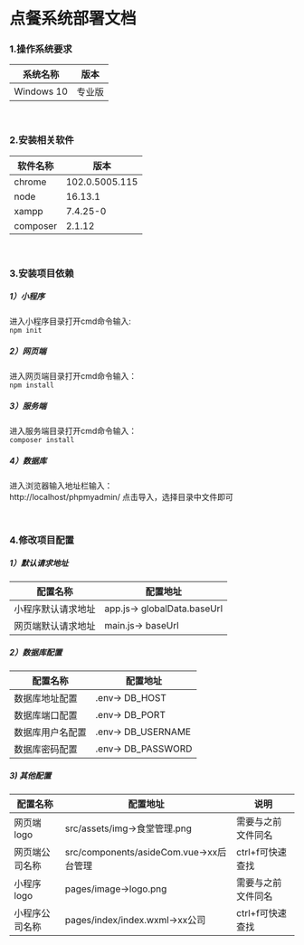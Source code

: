 
# 点餐系统部署文档


### 1.操作系统要求
|  系统名称 | 版本  |
| ------------ | ------------ |
| Windows 10  | 专业版  |

<br/>

### 2.安装相关软件
| 软件名称  | 版本  |
| ------------ | ------------ |
| chrome  |  102.0.5005.115  |
| node  |  16.13.1  |
| xampp  | 7.4.25-0  |
| composer  | 2.1.12  |

<br/>

### 3.安装项目依赖
##### 1）小程序
进入小程序目录打开cmd命令输入:<br/>
`npm init`

##### 2）网页端
进入网页端目录打开cmd命令输入：<br/>
`npm install`

##### 3）服务端
进入服务端目录打开cmd命令输入：<br/>
`composer install`

##### 4）数据库
进入浏览器输入地址栏输入：<br/>
http://localhost/phpmyadmin/
点击导入，选择目录中文件即可

<br/>

### 4.修改项目配置
##### 1）默认请求地址
| 配置名称 | 配置地址|
| ------------ | ------------ |
| 小程序默认请求地址  | app.js-> globalData.baseUrl  |
| 网页端默认请求地址  | main.js-> baseUrl  |


##### 2）数据库配置
| 配置名称 | 配置地址|
| ------------ | ------------ |
| 数据库地址配置  | .env-> DB_HOST  |
| 数据库端口配置  | .env-> DB_PORT  |
| 数据库用户名配置 | .env-> DB_USERNAME |
| 数据库密码配置 | .env-> DB_PASSWORD |

##### 3) 其他配置
| 配置名称 | 配置地址| 说明 |
| ------------ | ------------ | ------------ |
| 网页端logo | src/assets/img->食堂管理.png| 需要与之前文件同名 |
| 网页端公司名称 | src/components/asideCom.vue->xx后台管理| ctrl+f可快速查找 |
| 小程序logo | pages/image->logo.png| 需要与之前文件同名 |
| 小程序公司名称 | pages/index/index.wxml->xx公司| ctrl+f可快速查找 |


<!--stackedit_data:
eyJoaXN0b3J5IjpbLTE1NzczOTYyNDcsLTIwMTA0NDk1OCwzMz
I5MDMwOTMsLTc2MDUxNTczOF19
-->